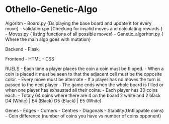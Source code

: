 # Othello-Genetic-Algo

Algoritm
    - Board.py {Dsiplaying the base board and update it for every move}
    - validation.py {Checking for invalid moves and calculating rewards }
    - Moves.py { listing functions of all possible moves}
    - Genetic_algorhtm.py { Where the main algo goes with mutation}

Backend
    - Flask

Frontend 
    - HTML
    - CSS


RUELS
    - Each time a player places the coin a coin must be flipped.
    - When a coin is placed it must be seen to that the adjacent cell must be the opposite color.
    - Every move must be alternate
    - If a player has no moves the turn is passed to the next player
    - The game ends when the whole board is filled or when one player has exhausted all their coins.
    - Each player has 30 coins each.
    - Totaly 64 coins where there are 4 on the board 2 white and 2 black
        D4 (White) | E4 (Black)
        D5 (Black) | E5 (White)

Genes
    - Edges
    - Corners
    - Centres
    - Diagonals
    - Stability(Unflippable coins)
    - Coin difference (number of coins you have vs number of coins opponent)